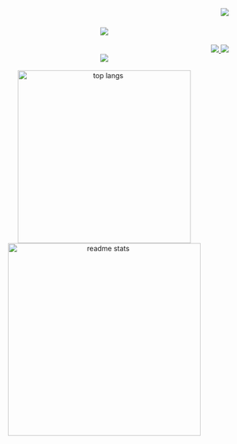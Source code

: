 <img align="right" src="https://visitor-badge.laobi.icu/badge?page_id=alec-aoki.alec-aoki" />

<h1 align="center">
    <img src="https://readme-typing-svg.herokuapp.com/?font=Righteous&size=35&center=true&vCenter=true&width=500&height=70&duration=4000&lines=Hi+There!+👋;+I'm+Alec!;" />
</h1>
 
<div align="right"> 
  <a href="mailto:alplat.kohi@gmail.com">
    <img src="https://img.shields.io/badge/Gmail-333333?style=for-the-badge&logo=gmail&logoColor=red" />
  </a>
  <a href="https://linkedin.com/in/alec-campos-aoki" target="_blank">
    <img src="https://img.shields.io/badge/LinkedIn-0077B5?style=for-the-badge&logo=linkedin&logoColor=white" target="_blank" />
  </a>
</div>

<div align="center">
    <img src="https://skillicons.dev/icons?i=c,latex" />
</div>

<br/>

<div align=center>
  <img width=350 src="https://github-readme-stats.vercel.app/api/top-langs/?username=alec-aoki&langs_count=8&layout=compact&theme=react&border_radius=10&size_weight=0.5&count_weight=0.5&exclude_repo=github-readme-stats&hide=jupyter%20notebook,Makefile" alt="top langs" />
  <img width=390 src="https://github-readme-stats.vercel.app/api?username=alec-aoki&count_private=true&show_icons=true&theme=react&rank_icon=github&border_radius=10" alt="readme stats" />
</div>


